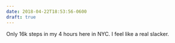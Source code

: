 ```yaml
---
date: 2018-04-22T18:53:56-0600
draft: true
---
```




Only 16k steps in my 4 hours here in NYC. I feel like a real slacker.



